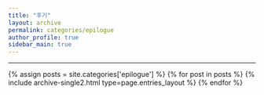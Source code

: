 ```yaml
---
title: "후기"
layout: archive
permalink: categories/epilogue
author_profile: true
sidebar_main: true
---
```


<!-- 공백이 포함되어 있는 카테고리 이름의 경우 site.categories['a b c'] 이런식으로! -->

***

{% assign posts = site.categories['epilogue'] %}
{% for post in posts %} {% include archive-single2.html type=page.entries_layout %} {% endfor %}